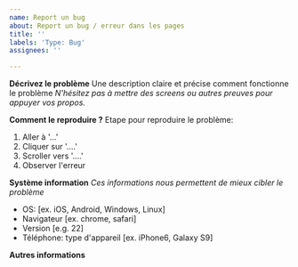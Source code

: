 ```yaml
---
name: Report un bug
about: Report un bug / erreur dans les pages
title: ''
labels: 'Type: Bug'
assignees: ''

---
```


**Décrivez le problème**
Une description claire et précise comment fonctionne le problème
*N'hésitez pas à mettre des screens ou autres preuves pour appuyer vos propos.*

**Comment le reproduire ?**
Etape pour reproduire le problème:
1. Aller à '...'
2. Cliquer sur '....'
3. Scroller vers '....'
4. Observer l'erreur

**Système information**
*Ces informations nous permettent de mieux cibler le problème*
 - OS: [ex. iOS, Android, Windows, Linux]
 - Navigateur [ex. chrome, safari]
 - Version [e.g. 22]
 - Téléphone: type d'appareil [ex. iPhone6, Galaxy S9]

**Autres informations**
